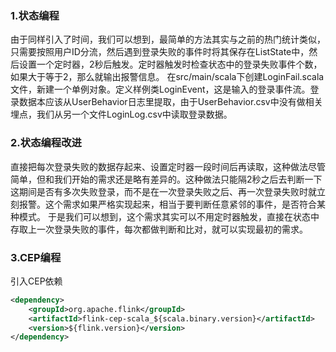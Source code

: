 
### 1.状态编程
由于同样引入了时间，我们可以想到，最简单的方法其实与之前的热门统计类似，只需要按照用户ID分流，然后遇到登录失败的事件时将其保存在ListState中，然后设置一个定时器，2秒后触发。定时器触发时检查状态中的登录失败事件个数，如果大于等于2，那么就输出报警信息。
在src/main/scala下创建LoginFail.scala文件，新建一个单例对象。定义样例类LoginEvent，这是输入的登录事件流。登录数据本应该从UserBehavior日志里提取，由于UserBehavior.csv中没有做相关埋点，我们从另一个文件LoginLog.csv中读取登录数据。


### 2.状态编程改进
直接把每次登录失败的数据存起来、设置定时器一段时间后再读取，这种做法尽管简单，但和我们开始的需求还是略有差异的。这种做法只能隔2秒之后去判断一下这期间是否有多次失败登录，而不是在一次登录失败之后、再一次登录失败时就立刻报警。这个需求如果严格实现起来，相当于要判断任意紧邻的事件，是否符合某种模式。
于是我们可以想到，这个需求其实可以不用定时器触发，直接在状态中存取上一次登录失败的事件，每次都做判断和比对，就可以实现最初的需求。



### 3.CEP编程
引入CEP依赖
```xml
<dependency>
    <groupId>org.apache.flink</groupId>
    <artifactId>flink-cep-scala_${scala.binary.version}</artifactId>
    <version>${flink.version}</version>
</dependency>
```

